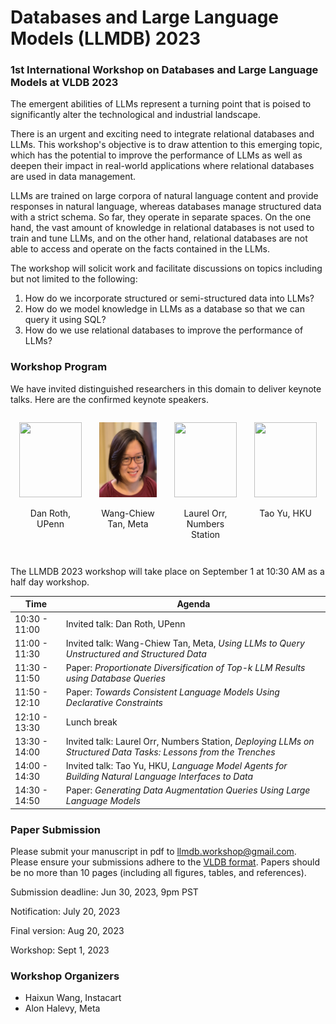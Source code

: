 # Databases and Large Language Models (LLMDB) 2023

### 1st International Workshop on Databases and Large Language Models at VLDB 2023

The emergent abilities of LLMs represent a turning point that is poised to significantly alter the technological and industrial landscape.

There is an urgent and exciting need to integrate relational databases and LLMs. This workshop's objective is to draw attention to this emerging topic, which has the potential to improve the performance of LLMs as well as deepen their impact in real-world applications where relational databases are used in data management.


LLMs are trained on large corpora of natural language content and provide responses in natural language, whereas databases manage structured data with a strict schema. So far, they operate in separate spaces. On the one hand, the vast amount of knowledge in relational databases is not used to train and tune LLMs, and on the other hand, relational databases are not able to access and operate on the facts contained in the LLMs.

The workshop will solicit work and facilitate discussions on topics including but not limited to the following:

1. How do we incorporate structured or semi-structured data into LLMs?
2. How do we model knowledge in LLMs as a database so that we can query it using SQL?
3. How do we use relational databases to improve the performance of LLMs?

### Workshop Program


We have invited distinguished researchers in this domain to deliver keynote talks. Here are the confirmed keynote speakers.

<div style="display: flex; flex-wrap: wrap; justify-content: space-between;">

<div style="flex: 1; margin: 1em; text-align: center;">
    <img src="https://directory.seas.upenn.edu/wp-content/uploads/2020/03/Roth-Dan.jpg" style="width: 100px; height: 120px;"/>
    <p>Dan Roth, UPenn</p>
</div>

<div style="flex: 1; margin: 1em; text-align: center;">
    <img src="tan.png" style="width: 100px; height: 120px;"/>
    <p>Wang-Chiew Tan, Meta</p>
</div>

<div style="flex: 1; margin: 1em; text-align: center;">
    <img src="https://lorr1.github.io/Laurel_Orr_Photo.jpeg" style="width: 100px; height: 120px;"/>
    <p>Laurel Orr, Numbers Station</p>
</div>

<div style="flex: 1; margin: 1em; text-align: center;">
    <img src="https://taoyds.github.io/assets/pics/tao_yu.jpeg" style="width: 100px; height: 120px;"/>
    <p>Tao Yu, HKU</p>
</div>

</div>

The LLMDB 2023 workshop will take place on September 1 at 10:30 AM as a half day workshop.

| Time | Agenda |
| --------------- | --------------- |
| 10:30 - 11:00   | Invited talk: Dan Roth, UPenn |
| 11:00 - 11:30   | Invited talk: Wang-Chiew Tan, Meta, _Using LLMs to Query Unstructured and Structured Data_ |
| 11:30 - 11:50   | Paper: _Proportionate  Diversification  of Top-k  LLM  Results  using Database  Queries_ |
| 11:50 - 12:10   | Paper: _Towards Consistent Language Models Using Declarative Constraints_ |
| 12:10 - 13:30   | Lunch break  |
| 13:30 - 14:00   | Invited talk: Laurel Orr, Numbers Station, _Deploying LLMs on Structured Data Tasks: Lessons from the Trenches_ |
| 14:00 - 14:30   | Invited talk: Tao Yu, HKU, _Language Model Agents for Building Natural Language Interfaces to Data_ |
| 14:30 - 14:50   | Paper: _Generating Data Augmentation Queries Using Large Language Models_ |


### Paper Submission

Please submit your manuscript in pdf to [llmdb.workshop@gmail.com](mailto:llmdb.workshop@gmail.com). Please ensure your submissions adhere to the [VLDB format](https://vldb.org/pvldb/volumes/16/formatting). Papers should be no more than 10 pages (including all figures, tables, and references).

Submission deadline: Jun 30, 2023, 9pm PST

Notification: July 20, 2023

Final version: Aug 20, 2023

Workshop: Sept 1, 2023

### Workshop Organizers

* Haixun Wang, Instacart
* Alon Halevy, Meta
